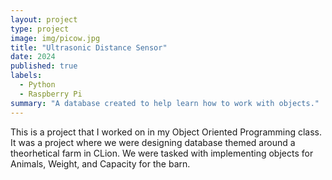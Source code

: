 ```yaml
---
layout: project
type: project
image: img/picow.jpg 
title: "Ultrasonic Distance Sensor"
date: 2024
published: true
labels:
  - Python
  - Raspberry Pi
summary: "A database created to help learn how to work with objects."
---
```

This is a project that I worked on in my Object Oriented Programming class. It was a project where we were designing database themed around a theorhetical farm in CLion. We were tasked with implementing objects for Animals, Weight, and Capacity for the barn. 
